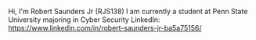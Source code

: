 Hi, I'm Robert Saunders Jr (RJS138)
I am currently a student at Penn State University majoring in Cyber Security
LinkedIn: https://www.linkedin.com/in/robert-saunders-jr-ba5a75156/


<!---
RJS138/RJS138 is a ✨ special ✨ repository because its `README.md` (this file) appears on your GitHub profile.
You can click the Preview link to take a look at your changes.
--->
